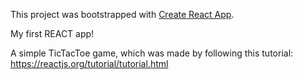 This project was bootstrapped with [Create React App](https://github.com/facebookincubator/create-react-app).

My first REACT app!

A simple TicTacToe game, which was made by following this tutorial:
https://reactjs.org/tutorial/tutorial.html

